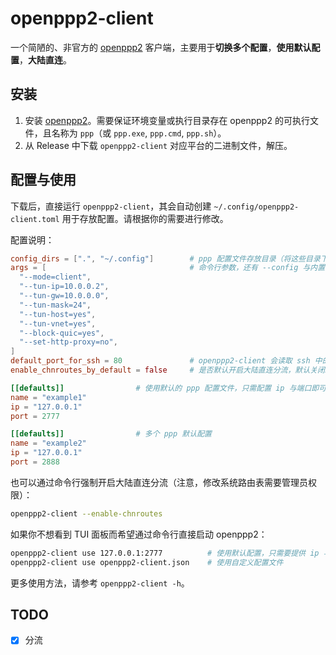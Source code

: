 # openppp2-client

一个简陋的、非官方的 [openppp2](https://github.com/liulilittle/openppp2) 客户端，主要用于**切换多个配置**，**使用默认配置**，**大陆直连**。

## 安装

1. 安装 [openppp2](https://github.com/liulilittle/openppp2)。需要保证环境变量或执行目录存在 openppp2 的可执行文件，且名称为 `ppp`（或 `ppp.exe`, `ppp.cmd`, `ppp.sh`）。
2. 从 Release 中下载 `openppp2-client` 对应平台的二进制文件，解压。

## 配置与使用

下载后，直接运行 `openppp2-client`，其会自动创建 `~/.config/openppp2-client.toml` 用于存放配置。请根据你的需要进行修改。

配置说明：

```toml
config_dirs = [".", "~/.config"]        # ppp 配置文件存放目录（将这些目录下的所有 `.json` 文件视为配置）
args = [                                # 命令行参数，还有 --config 与内置的 --dns-rules 将被自动添加，无需在此处给出。
  "--mode=client",
  "--tun-ip=10.0.0.2",
  "--tun-gw=10.0.0.0",
  "--tun-mask=24",
  "--tun-host=yes",
  "--tun-vnet=yes",
  "--block-quic=yes",
  "--set-http-proxy=no",
]
default_port_for_ssh = 80               # openppp2-client 会读取 ssh 中的 Host 与 HostName 构建 ppp defaults，并使用设置的默认端口进行配置生成，免去了 ~/.ssh/config, ~/.config/openppp2-client.toml 两头写的困扰。
enable_chnroutes_by_default = false     # 是否默认开启大陆直连分流，默认关闭。

[[defaults]]                # 使用默认的 ppp 配置文件，只需配置 ip 与端口即可。
name = "example1"
ip = "127.0.0.1"
port = 2777

[[defaults]]                # 多个 ppp 默认配置
name = "example2"
ip = "127.0.0.1"
port = 2888
```

也可以通过命令行强制开启大陆直连分流（注意，修改系统路由表需要管理员权限）：

```sh
openppp2-client --enable-chnroutes
```

如果你不想看到 TUI 面板而希望通过命令行直接启动 openppp2：

```sh
openppp2-client use 127.0.0.1:2777          # 使用默认配置，只需要提供 ip 与端口即可
openppp2-client use openppp2-client.json    # 使用自定义配置文件
```

更多使用方法，请参考 `openppp2-client -h`。

## TODO

- [x] 分流
